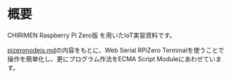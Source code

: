 # 概要

CHIRIMEN Raspberry Pi Zero版 を用いたIoT実習資料です。

[pizeronodejs.md](https://tutorial.chirimen.org/pizero/pizeronodejs.html)の内容をもとに、Web Serial RPiZero Terminalを使うことで操作を簡単化し、更にプログラム作法をECMA Script Moduleにあわせています。

